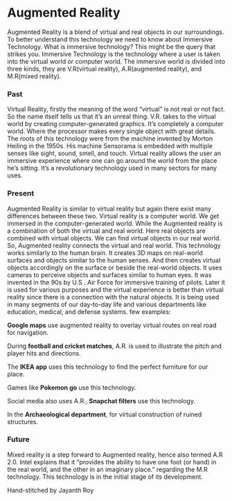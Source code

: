 # Augmented Reality

Augmented Reality is a blend of virtual and real objects in our surroundings. To better understand this technology we need to know about Immersive Technology. What is immersive technology? This might be the query that strikes you. Immersive Technology is the technology where a user is taken into the virtual world or computer world. The immersive world is divided into three kinds, they are V.R(virtual reality), A.R(augmented reality), and M.R(mixed reality).

### **Past**

Virtual Reality, firstly the meaning of the word “virtual” is not real or not fact. So the name itself tells us that it’s an unreal thing. V.R. takes to the virtual world by creating computer-generated graphics. It’s completely a computer world. Where the processor makes every single object with great details. The roots of this technology were from the machine invented by Morton Heiling in the 1950s. His machine Sensorama is embedded with multiple senses like sight, sound, smell, and touch. Virtual reality allows the user an immersive experience where one can go around the world from the place he’s sitting. It’s a revolutionary technology used in many sectors for many uses.

### **Present**

Augmented Reality is similar to virtual reality but again there exist many differences between these two. Virtual reality is a computer world. We get immersed in the computer-generated world. While the Augmented reality is a combination of both the virtual and real world. Here real objects are combined with virtual objects. We can find virtual objects in our real world. So, Augmented reality connects the virtual and real world. This technology works similarly to the human brain. It creates 3D maps on real-world surfaces and objects similar to the human senses. And then creates virtual objects accordingly on the surface or beside the real-world objects. It uses cameras to perceive objects and surfaces similar to human eyes. It was invented in the 90s by U.S . Air Force for immersive training of pilots. Later it is used for various purposes and the virtual experience is better than virtual reality since there is a connection with the natural objects. It is being used in many segments of our day-to-day life and various departments like education, medical, and defense systems. few examples:

**Google maps** use augmented reality to overlay virtual routes on real road for navigation.

During **football and cricket matches**, A.R. is used to illustrate the pitch and player hits and directions.

The **IKEA app** uses this technology to find the perfect furniture for our place.

Games like **Pokemon go** use this technology.

Social media also uses A.R., **Snapchat filters** use this technology.

In the **Archaeological department**, for virtual construction of ruined structures.

### **Future**

Mixed reality is a step forward to Augmented reality, hence also termed A.R 2.0. Intel explains that it “provides the ability to have one foot (or hand) in the real world, and the other in an imaginary place.” regarding the M.R technology. This technology is in the initial stage of its development.

Hand-stitched by Jayanth Roy